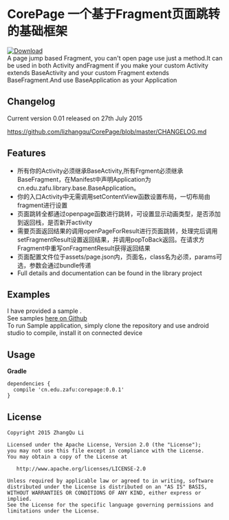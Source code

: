 CorePage 一个基于Fragment页面跳转的基础框架
====================================

[ ![Download](https://api.bintray.com/packages/lizhangqu/maven/corepage/images/download.svg) ](https://bintray.com/lizhangqu/maven/corepage/_latestVersion)  
A page jump based Fragment, you can't open page use just a method.It can be used in both Activity andFragment if you make your custom Activity extends BaseActivity and your custom Fragment extends  BaseFragment.And use BaseApplication as your Application

Changelog
---------

Current version 0.01 released on 27th July 2015

https://github.com/lizhangqu/CorePage/blob/master/CHANGELOG.md


Features
--------
 - 所有你的Activity必须继承BaseActivity,所有Frgment必须继承BaseFragment，在Manifest中声明Application为cn.edu.zafu.library.base.BaseApplication。
 - 你的入口Activity中无需调用setContentView函数设置布局，一切布局由fragment进行设置
 - 页面跳转全都通过openpage函数进行跳转，可设置显示动画类型，是否添加到返回栈，是否新开activity
 - 需要页面返回结果的调用openPageForResult进行页面跳转，处理完后调用setFragmentResult设置返回结果，并调用popToBack返回。在请求方Fragment中重写onFragmentResult获得返回结果
 - 页面配置文件位于assets/page.json内，页面名，class名为必须，params可选，参数会通过bundle传递
 - Full details and documentation can be found in the library project

Examples
--------

I have provided a sample .  
See samples [here on Github](https://github.com/lizhangqu/CorePage/tree/master/sample)  
To run Sample application, simply clone the repository and use android studio to compile,  install it on connected device  



Usage
-----


**Gradle**

```
dependencies {
  compile 'cn.edu.zafu:corepage:0.0.1'
}
```


## License

    Copyright 2015 ZhangQu Li

    Licensed under the Apache License, Version 2.0 (the "License");
    you may not use this file except in compliance with the License.
    You may obtain a copy of the License at

       http://www.apache.org/licenses/LICENSE-2.0

    Unless required by applicable law or agreed to in writing, software
    distributed under the License is distributed on an "AS IS" BASIS,
    WITHOUT WARRANTIES OR CONDITIONS OF ANY KIND, either express or implied.
    See the License for the specific language governing permissions and
    limitations under the License.


